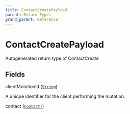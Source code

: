 ```yaml
---
title: ContactCreatePayload
parent: Return Types
grand_parent: Reference
---
```


# ContactCreatePayload

Autogenerated return type of ContactCreate

## Fields

<div class="field-entry ">
  <span id="client_mutation_id" class="field-name anchored">clientMutationId (<code><a href="/docs/reference/scalar/string">String</a></code>)</span>

  <div class="description-wrapper">
   <p>A unique identifier for the client performing the mutation.</p>

  </div>
</div>

<div class="field-entry ">
  <span id="contact" class="field-name anchored">contact (<code><a href="/docs/reference/object/contact">Contact!</a></code>)</span>

  <div class="description-wrapper">

  </div>
</div>

